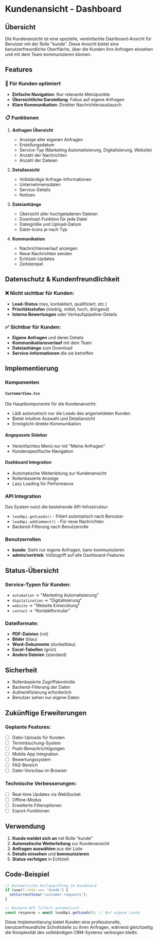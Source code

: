 # Kundenansicht - Dashboard

## Übersicht

Die Kundenansicht ist eine spezielle, vereinfachte Dashboard-Ansicht für Benutzer mit der Rolle "kunde". Diese Ansicht bietet eine benutzerfreundliche Oberfläche, über die Kunden ihre Anfragen einsehen und mit dem Team kommunizieren können.

## Features

### 🎯 Für Kunden optimiert
- **Einfache Navigation**: Nur relevante Menüpunkte
- **Übersichtliche Darstellung**: Fokus auf eigene Anfragen
- **Klare Kommunikation**: Direkter Nachrichtenaustausch

### 📋 Funktionen

1. **Anfragen Übersicht**
   - Anzeige aller eigenen Anfragen
   - Erstellungsdatum
   - Service-Typ (Marketing Automatisierung, Digitalisierung, Website)
   - Anzahl der Nachrichten
   - Anzahl der Dateien

2. **Detailansicht**
   - Vollständige Anfrage-Informationen
   - Unternehmensdaten
   - Service-Details
   - Notizen

3. **Dateianhänge**
   - Übersicht aller hochgeladenen Dateien
   - Download-Funktion für jede Datei
   - Dateigröße und Upload-Datum
   - Datei-Icons je nach Typ

4. **Kommunikation**
   - Nachrichtenverlauf anzeigen
   - Neue Nachrichten senden
   - Echtzeit-Updates
   - Zeitstempel

## Datenschutz & Kundenfreundlichkeit

### ❌ Nicht sichtbar für Kunden:
- **Lead-Status** (neu, kontaktiert, qualifiziert, etc.)
- **Prioritätsstufen** (niedrig, mittel, hoch, dringend)
- **Interne Bewertungen** oder Verkaufspipeline-Details

### ✅ Sichtbar für Kunden:
- **Eigene Anfragen** und deren Details
- **Kommunikationsverlauf** mit dem Team
- **Dateianhänge** zum Download
- **Service-Informationen** die sie betreffen

## Implementierung

### Komponenten

#### `CustomerView.tsx`
Die Hauptkomponente für die Kundenansicht:
- Lädt automatisch nur die Leads des angemeldeten Kunden
- Bietet intuitive Auswahl und Detailansicht
- Ermöglicht direkte Kommunikation

#### Angepasste Sidebar
- Vereinfachtes Menü nur mit "Meine Anfragen"
- Kundenspezifische Navigation

#### Dashboard Integration
- Automatische Weiterleitung zur Kundenansicht
- Rollenbasierte Anzeige
- Lazy Loading für Performance

### API Integration

Das System nutzt die bestehende API-Infrastruktur:
- `leadApi.getLeads()` - Filtert automatisch nach Benutzer
- `leadApi.addComment()` - Für neue Nachrichten
- Backend-Filterung nach Benutzerrolle

### Benutzerrollen

- **kunde**: Sieht nur eigene Anfragen, kann kommunizieren
- **admin/vertrieb**: Vollzugriff auf alle Dashboard-Features

## Status-Übersicht

### Service-Typen für Kunden:
- `automation` → "Marketing Automatisierung"
- `digitalization` → "Digitalisierung" 
- `website` → "Website Entwicklung"
- `contact` → "Kontaktformular"

### Dateiformate:
- **PDF-Dateien** (rot)
- **Bilder** (blau)
- **Word-Dokumente** (dunkelblau)
- **Excel-Tabellen** (grün)
- **Andere Dateien** (standard)

## Sicherheit

- Rollenbasierte Zugriffskontrolle
- Backend-Filterung der Daten
- Authentifizierung erforderlich
- Benutzer sehen nur eigene Daten

## Zukünftige Erweiterungen

### Geplante Features:
- [ ] Datei-Uploads für Kunden
- [ ] Terminbuchung-System
- [ ] Push-Benachrichtigungen
- [ ] Mobile App Integration
- [ ] Bewertungssystem
- [ ] FAQ-Bereich
- [ ] Datei-Vorschau im Browser

### Technische Verbesserungen:
- [ ] Real-time Updates via WebSocket
- [ ] Offline-Modus
- [ ] Erweiterte Filteroptionen
- [ ] Export-Funktionen

## Verwendung

1. **Kunde meldet sich an** mit Rolle "kunde"
2. **Automatische Weiterleitung** zur Kundenansicht
3. **Anfragen auswählen** aus der Liste
4. **Details einsehen** und **kommunizieren**
5. **Status verfolgen** in Echtzeit

## Code-Beispiel

```typescript
// Automatische Rollenprüfung im Dashboard
if (user?.role === 'kunde') {
  setCurrentView('customer-requests');
}

// Backend-API filtert automatisch
const response = await leadApi.getLeads(); // Nur eigene Leads
```

Diese Implementierung bietet Kunden eine professionelle, benutzerfreundliche Schnittstelle zu ihren Anfragen, während gleichzeitig die Komplexität des vollständigen CRM-Systems verborgen bleibt.

